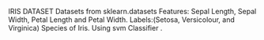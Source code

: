 IRIS DATASET
Datasets from sklearn.datasets
Features: Sepal Length, Sepal Width, Petal Length and Petal Width.
Labels:(Setosa, Versicolour, and Virginica) Species of Iris.
Using svm Classifier .

